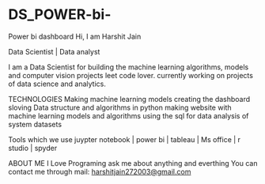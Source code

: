# DS_POWER-bi-
Power bi dashboard
Hi, I am Harshit Jain

Data Scientist | Data analyst

I am a Data Scientist for building the machine learning algorithms, models and computer vision projects leet code lover.
currently working on projects of data science and analytics.

TECHNOLOGIES
Making machine learning models 
creating the dashboard
sloving Data structure and algorithms in python
making website with machine learning models and algorithms
using the sql for data analysis of system datasets

Tools which we use
juypter notebook | power bi | tableau | Ms office | r studio | spyder 

ABOUT ME 
I Love Programing
ask me about anything and everthing 
You can contact me through mail: harshitjain272003@gmail.com
